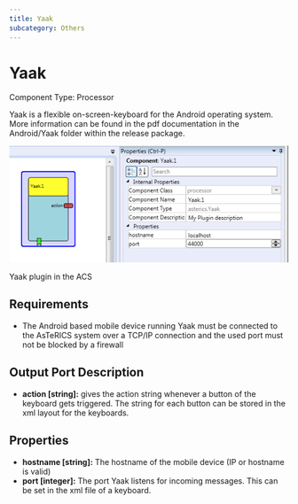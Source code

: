 ```yaml
---
title: Yaak
subcategory: Others
---
```


# Yaak

Component Type: Processor

Yaak is a flexible on-screen-keyboard for the Android operating system. More information can be found in the pdf documentation in the Android/Yaak folder within the release package.

![Yaak plugin in the ACS](./img/yaak.png "Yaak plugin in the ACS")

Yaak plugin in the ACS

## Requirements

- The Android based mobile device running Yaak must be connected to the AsTeRICS system over a TCP/IP connection and the used port must not be blocked by a firewall

## Output Port Description

- **action \[string\]:** gives the action string whenever a button of the keyboard gets triggered. The string for each button can be stored in the xml layout for the keyboards.

## Properties

- **hostname \[string\]:** The hostname of the mobile device (IP or hostname is valid)
- **port \[integer\]:** The port Yaak listens for incoming messages. This can be set in the xml file of a keyboard.
